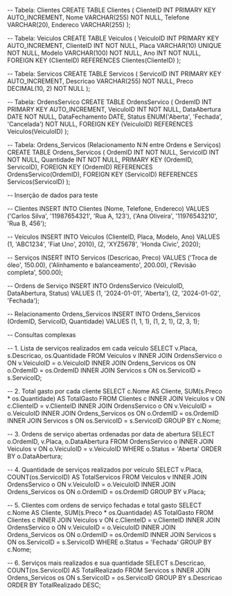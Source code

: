 -- Tabela: Clientes
CREATE TABLE Clientes (
    ClienteID INT PRIMARY KEY AUTO_INCREMENT,
    Nome VARCHAR(255) NOT NULL,
    Telefone VARCHAR(20),
    Endereco VARCHAR(255)
);

-- Tabela: Veiculos
CREATE TABLE Veiculos (
    VeiculoID INT PRIMARY KEY AUTO_INCREMENT,
    ClienteID INT NOT NULL,
    Placa VARCHAR(10) UNIQUE NOT NULL,
    Modelo VARCHAR(100) NOT NULL,
    Ano INT NOT NULL,
    FOREIGN KEY (ClienteID) REFERENCES Clientes(ClienteID)
);

-- Tabela: Servicos
CREATE TABLE Servicos (
    ServicoID INT PRIMARY KEY AUTO_INCREMENT,
    Descricao VARCHAR(255) NOT NULL,
    Preco DECIMAL(10, 2) NOT NULL
);

-- Tabela: OrdensServico
CREATE TABLE OrdensServico (
    OrdemID INT PRIMARY KEY AUTO_INCREMENT,
    VeiculoID INT NOT NULL,
    DataAbertura DATE NOT NULL,
    DataFechamento DATE,
    Status ENUM('Aberta', 'Fechada', 'Cancelada') NOT NULL,
    FOREIGN KEY (VeiculoID) REFERENCES Veiculos(VeiculoID)
);

-- Tabela: Ordens_Servicos (Relacionamento N:N entre Ordens e Serviços)
CREATE TABLE Ordens_Servicos (
    OrdemID INT NOT NULL,
    ServicoID INT NOT NULL,
    Quantidade INT NOT NULL,
    PRIMARY KEY (OrdemID, ServicoID),
    FOREIGN KEY (OrdemID) REFERENCES OrdensServico(OrdemID),
    FOREIGN KEY (ServicoID) REFERENCES Servicos(ServicoID)
);

-- Inserção de dados para teste

-- Clientes
INSERT INTO Clientes (Nome, Telefone, Endereco) VALUES
('Carlos Silva', '11987654321', 'Rua A, 123'),
('Ana Oliveira', '11976543210', 'Rua B, 456');

-- Veículos
INSERT INTO Veiculos (ClienteID, Placa, Modelo, Ano) VALUES
(1, 'ABC1234', 'Fiat Uno', 2010),
(2, 'XYZ5678', 'Honda Civic', 2020);

-- Serviços
INSERT INTO Servicos (Descricao, Preco) VALUES
('Troca de óleo', 150.00),
('Alinhamento e balanceamento', 200.00),
('Revisão completa', 500.00);

-- Ordens de Serviço
INSERT INTO OrdensServico (VeiculoID, DataAbertura, Status) VALUES
(1, '2024-01-01', 'Aberta'),
(2, '2024-01-02', 'Fechada');

-- Relacionamento Ordens_Servicos
INSERT INTO Ordens_Servicos (OrdemID, ServicoID, Quantidade) VALUES
(1, 1, 1),
(1, 2, 1),
(2, 3, 1);

-- Consultas complexas

-- 1. Lista de serviços realizados em cada veículo
SELECT v.Placa, s.Descricao, os.Quantidade
FROM Veiculos v
INNER JOIN OrdensServico o ON v.VeiculoID = o.VeiculoID
INNER JOIN Ordens_Servicos os ON o.OrdemID = os.OrdemID
INNER JOIN Servicos s ON os.ServicoID = s.ServicoID;

-- 2. Total gasto por cada cliente
SELECT c.Nome AS Cliente, SUM(s.Preco * os.Quantidade) AS TotalGasto
FROM Clientes c
INNER JOIN Veiculos v ON c.ClienteID = v.ClienteID
INNER JOIN OrdensServico o ON v.VeiculoID = o.VeiculoID
INNER JOIN Ordens_Servicos os ON o.OrdemID = os.OrdemID
INNER JOIN Servicos s ON os.ServicoID = s.ServicoID
GROUP BY c.Nome;

-- 3. Ordens de serviço abertas ordenadas por data de abertura
SELECT o.OrdemID, v.Placa, o.DataAbertura
FROM OrdensServico o
INNER JOIN Veiculos v ON o.VeiculoID = v.VeiculoID
WHERE o.Status = 'Aberta'
ORDER BY o.DataAbertura;

-- 4. Quantidade de serviços realizados por veículo
SELECT v.Placa, COUNT(os.ServicoID) AS TotalServicos
FROM Veiculos v
INNER JOIN OrdensServico o ON v.VeiculoID = o.VeiculoID
INNER JOIN Ordens_Servicos os ON o.OrdemID = os.OrdemID
GROUP BY v.Placa;

-- 5. Clientes com ordens de serviço fechadas e total gasto
SELECT c.Nome AS Cliente, SUM(s.Preco * os.Quantidade) AS TotalGasto
FROM Clientes c
INNER JOIN Veiculos v ON c.ClienteID = v.ClienteID
INNER JOIN OrdensServico o ON v.VeiculoID = o.VeiculoID
INNER JOIN Ordens_Servicos os ON o.OrdemID = os.OrdemID
INNER JOIN Servicos s ON os.ServicoID = s.ServicoID
WHERE o.Status = 'Fechada'
GROUP BY c.Nome;

-- 6. Serviços mais realizados e sua quantidade
SELECT s.Descricao, COUNT(os.ServicoID) AS TotalRealizado
FROM Servicos s
INNER JOIN Ordens_Servicos os ON s.ServicoID = os.ServicoID
GROUP BY s.Descricao
ORDER BY TotalRealizado DESC;

